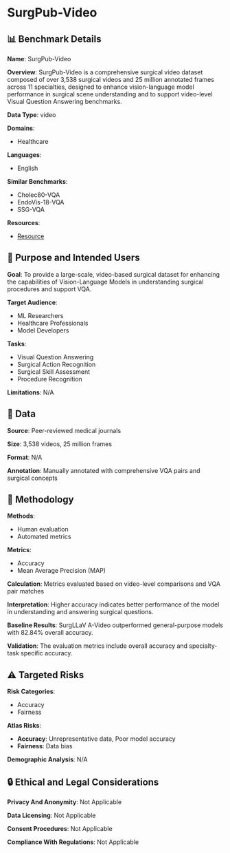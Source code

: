 # SurgPub-Video

## 📊 Benchmark Details

**Name**: SurgPub-Video

**Overview**: SurgPub-Video is a comprehensive surgical video dataset composed of over 3,538 surgical videos and 25 million annotated frames across 11 specialties, designed to enhance vision-language model performance in surgical scene understanding and to support video-level Visual Question Answering benchmarks.

**Data Type**: video

**Domains**:
- Healthcare

**Languages**:
- English

**Similar Benchmarks**:
- Cholec80-VQA
- EndoVis-18-VQA
- SSG-VQA

**Resources**:
- [Resource](https://arxiv.org/abs/2508.10054)

## 🎯 Purpose and Intended Users

**Goal**: To provide a large-scale, video-based surgical dataset for enhancing the capabilities of Vision-Language Models in understanding surgical procedures and support VQA.

**Target Audience**:
- ML Researchers
- Healthcare Professionals
- Model Developers

**Tasks**:
- Visual Question Answering
- Surgical Action Recognition
- Surgical Skill Assessment
- Procedure Recognition

**Limitations**: N/A

## 💾 Data

**Source**: Peer-reviewed medical journals

**Size**: 3,538 videos, 25 million frames

**Format**: N/A

**Annotation**: Manually annotated with comprehensive VQA pairs and surgical concepts

## 🔬 Methodology

**Methods**:
- Human evaluation
- Automated metrics

**Metrics**:
- Accuracy
- Mean Average Precision (MAP)

**Calculation**: Metrics evaluated based on video-level comparisons and VQA pair matches

**Interpretation**: Higher accuracy indicates better performance of the model in understanding and answering surgical questions.

**Baseline Results**: SurgLLaV A-Video outperformed general-purpose models with 82.84% overall accuracy.

**Validation**: The evaluation metrics include overall accuracy and specialty-task specific accuracy.

## ⚠️ Targeted Risks

**Risk Categories**:
- Accuracy
- Fairness

**Atlas Risks**:
- **Accuracy**: Unrepresentative data, Poor model accuracy
- **Fairness**: Data bias

**Demographic Analysis**: N/A

## 🔒 Ethical and Legal Considerations

**Privacy And Anonymity**: Not Applicable

**Data Licensing**: Not Applicable

**Consent Procedures**: Not Applicable

**Compliance With Regulations**: Not Applicable
